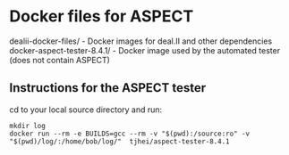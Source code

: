 Docker files for ASPECT
=======================

dealii-docker-files/ - Docker images for deal.II and other dependencies
docker-aspect-tester-8.4.1/ - Docker image used by the automated tester (does not contain ASPECT)

Instructions for the ASPECT tester
----------------------------------

cd to your local source directory and run:

    mkdir log
    docker run --rm -e BUILDS=gcc --rm -v "$(pwd):/source:ro" -v "$(pwd)/log/:/home/bob/log/"  tjhei/aspect-tester-8.4.1

